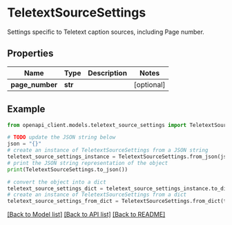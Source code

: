 # TeletextSourceSettings

Settings specific to Teletext caption sources, including Page number.

## Properties

Name | Type | Description | Notes
------------ | ------------- | ------------- | -------------
**page_number** | **str** |  | [optional] 

## Example

```python
from openapi_client.models.teletext_source_settings import TeletextSourceSettings

# TODO update the JSON string below
json = "{}"
# create an instance of TeletextSourceSettings from a JSON string
teletext_source_settings_instance = TeletextSourceSettings.from_json(json)
# print the JSON string representation of the object
print(TeletextSourceSettings.to_json())

# convert the object into a dict
teletext_source_settings_dict = teletext_source_settings_instance.to_dict()
# create an instance of TeletextSourceSettings from a dict
teletext_source_settings_from_dict = TeletextSourceSettings.from_dict(teletext_source_settings_dict)
```
[[Back to Model list]](../README.md#documentation-for-models) [[Back to API list]](../README.md#documentation-for-api-endpoints) [[Back to README]](../README.md)


